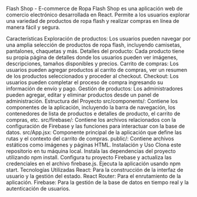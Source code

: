 Flash Shop - E-commerce de Ropa
Flash Shop es una aplicación web de comercio electrónico desarrollada en React. Permite a los usuarios explorar una variedad de productos de ropa flash y realizar compras en línea de manera fácil y segura.

Características
Exploración de productos: Los usuarios pueden navegar por una amplia selección de productos de ropa flash, incluyendo camisetas, pantalones, chaquetas y más.
Detalles del producto: Cada producto tiene su propia página de detalles donde los usuarios pueden ver imágenes, descripciones, tamaños disponibles y precios.
Carrito de compras: Los usuarios pueden agregar productos al carrito de compras, ver un resumen de los productos seleccionados y proceder al checkout.
Checkout: Los usuarios pueden completar el proceso de compra ingresando su información de envío y pago.
Gestión de productos: Los administradores pueden agregar, editar y eliminar productos desde un panel de administración.
Estructura del Proyecto
src/components/: Contiene los componentes de la aplicación, incluyendo la barra de navegación, los contenedores de lista de productos e detalles de producto, el carrito de compras, etc.
src/firebase/: Contiene los archivos relacionados con la configuración de Firebase y las funciones para interactuar con la base de datos.
src/App.jsx: Componente principal de la aplicación que define las rutas y el contexto del carrito de compras.
public/: Contiene archivos estáticos como imágenes y páginas HTML.
Instalación y Uso
Clona este repositorio en tu máquina local.
Instala las dependencias del proyecto utilizando npm install.
Configura tu proyecto Firebase y actualiza las credenciales en el archivo firebase.js.
Ejecuta la aplicación usando npm start.
Tecnologías Utilizadas
React: Para la construcción de la interfaz de usuario y la gestión del estado.
React Router: Para el enrutamiento de la aplicación.
Firebase: Para la gestión de la base de datos en tiempo real y la autenticación de usuarios.
